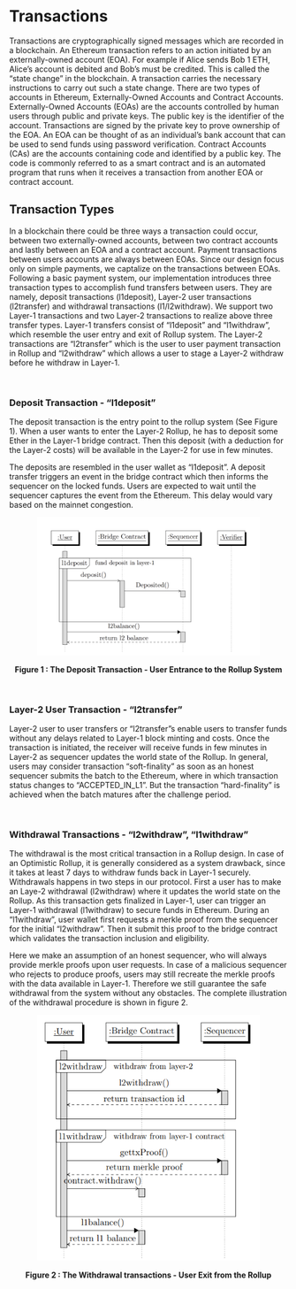 # Transactions

Transactions are cryptographically signed messages which are recorded in a blockchain.
An Ethereum transaction refers to an action initiated by an externally-owned account
(EOA). For example if Alice sends Bob 1 ETH, Alice’s account is debited and Bob’s
must be credited. This is called the “state change” in the blockchain. A transaction
carries the necessary instructions to carry out such a state change.
There are two types of accounts in Ethereum, Externally-Owned Accounts and
Contract Accounts. Externally-Owned Accounts (EOAs) are the accounts controlled
by human users through public and private keys. The public key is the identifier of
the account. Transactions are signed by the private key to prove ownership of the
EOA. An EOA can be thought of as an individual’s bank account that can be used
to send funds using password verification. Contract Accounts (CAs) are the accounts
containing code and identified by a public key. The code is commonly referred to as a
smart contract and is an automated program that runs when it receives a transaction
from another EOA or contract account.

## Transaction Types

In a blockchain there could be three ways a transaction could occur, between two
externally-owned accounts, between two contract accounts and lastly between an
EOA and a contract account. Payment transactions between users accounts are 
always between EOAs. Since our design focus only on simple payments, we captalize
on the transactions between EOAs.
Following a basic payment system, our implementation introduces three transaction
types to accomplish fund transfers between users. They are namely, deposit transactions 
(l1deposit), Layer-2 user transactions (l2transfer) and withdrawal transactions
(l1/l2withdraw). We support two Layer-1 transactions and two Layer-2 transactions
to realize above three transfer types. Layer-1 transfers consist of “l1deposit” and
“l1withdraw”, which resemble the user entry and exit of Rollup system. The Layer-2
transactions are “l2transfer” which is the user to user payment transaction in Rollup
and “l2withdraw” which allows a user to stage a Layer-2 withdraw before he withdraw
in Layer-1.

&nbsp;
&nbsp;

### Deposit Transaction - “l1deposit”

The deposit transaction is the entry point to the rollup system (See Figure 1). When a
user wants to enter the Layer-2 Rollup, he has to deposit some Ether in the Layer-1
bridge contract. Then this deposit (with a deduction for the Layer-2 costs) will be
available in the Layer-2 for use in few minutes.

The deposits are resembled in the user wallet as “l1deposit”. A deposit transfer
triggers an event in the bridge contract which then informs the sequencer on the
locked funds. Users are expected to wait until the sequencer captures the event from
the Ethereum. This delay would vary based on the mainnet congestion.

<div align="center">
    <img src="deposit_tx.PNG" alt="Image Alt Text" width="80%" height="80%" />
    <p><strong>Figure 1 : The Deposit Transaction - User Entrance to the Rollup System</strong></p>
</div>


&nbsp;
&nbsp;

### Layer-2 User Transaction - “l2transfer”
Layer-2 user to user transfers or “l2transfer”s enable users to transfer funds without
any delays related to Layer-1 block minting and costs.
Once the transaction is initiated, the receiver will receive funds in few minutes in
Layer-2 as sequencer updates the world state of the Rollup. In general, users may
consider transaction “soft-finality” as soon as an honest sequencer submits the batch to
the Ethereum, where in which transaction status changes to “ACCEPTED_IN_L1”.
But the transaction “hard-finality” is achieved when the batch matures after the
challenge period.

&nbsp;
&nbsp;

### Withdrawal Transactions - “l2withdraw”, “l1withdraw”
The withdrawal is the most critical transaction in a Rollup design. In case of an
Optimistic Rollup, it is generally considered as a system drawback, since it takes at
least 7 days to withdraw funds back in Layer-1 securely.
Withdrawals happens in two steps in our protocol. First a user has to make an
Laye-2 withdrawal (l2withdraw) where it updates the world state on the Rollup. As
this transaction gets finalized in Layer-1, user can trigger an Layer-1 withdrawal
(l1withdraw) to secure funds in Ethereum. During an “l1withdraw”, user wallet first
requests a merkle proof from the sequencer for the initial “l2withdraw”. Then it
submit this proof to the bridge contract which validates the transaction inclusion and
eligibility.

Here we make an assumption of an honest sequencer, who will always provide
merkle proofs upon user requests. In case of a malicious sequencer who rejects to
produce proofs, users may still recreate the merkle proofs with the data available in
Layer-1. Therefore we still guarantee the safe withdrawal from the system without
any obstacles. The complete illustration of the withdrawal procedure is shown in
figure 2.

<div align="center">
    <img src="withdraw_tx.PNG" alt="Image Alt Text" width="80%" height="80%" />
    <p><strong>Figure 2 :  The Withdrawal transactions - User Exit from the Rollup</strong></p>
</div>